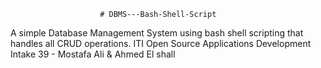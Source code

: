                         # DBMS---Bash-Shell-Script
A simple Database Management System using bash shell scripting that handles all CRUD operations. 
                 ITI 
  Open Source Applications Development
Intake 39 - Mostafa Ali &amp; Ahmed El shall
